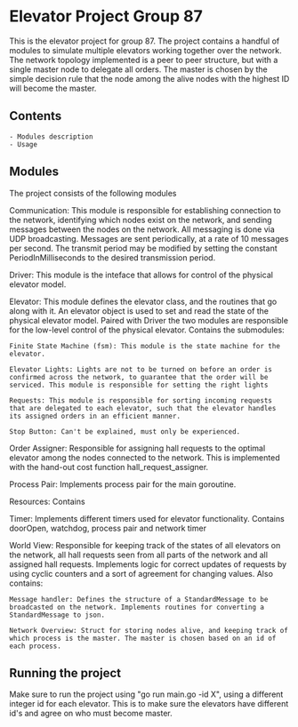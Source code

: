 Elevator Project Group 87
=========================

This is the elevator project for group 87. The project contains a handful of modules to simulate multiple elevators working together over the network. The network topology implemented is a peer to peer structure, but with a single master node to delegate all orders. The master is chosen by the simple decision rule that the node among the alive nodes with the highest ID will become the master. 

##  Contents

    - Modules description
    - Usage


##  Modules

The project consists of the following modules 

Communication: This module is responsible for establishing connection to the network, identifying which nodes exist on the network, and sending messages between the nodes on the network. All messaging is done via UDP broadcasting. Messages are sent periodically, at a rate of 10 messages per second. The transmit period may be modified by setting the constant PeriodInMilliseconds to the desired transmission period.

Driver: This module is the inteface that allows for control of the physical elevator model. 

Elevator: This module defines the elevator class, and the routines that go along with it. An elevator object is used to set and read the state of the physical elevator model. Paired with Driver the two modules are responsible for the low-level control of the physical elevator. Contains the submodules:

    Finite State Machine (fsm): This module is the state machine for the elevator. 

    Elevator Lights: Lights are not to be turned on before an order is confirmed across the network, to guarantee that the order will be serviced. This module is responsible for setting the right lights

    Requests: This module is responsible for sorting incoming requests that are delegated to each elevator, such that the elevator handles its assigned orders in an efficient manner.

    Stop Button: Can't be explained, must only be experienced.

Order Assigner: Responsible for assigning hall requests to the optimal elevator among the nodes connected to the network. This is implemented with the hand-out cost function hall_request_assigner. 

Process Pair: Implements process pair for the main goroutine. 

Resources: Contains 

Timer: Implements different timers used for elevator functionality. Contains doorOpen, watchdog, process pair and network timer

World View: Responsible for keeping track of the states of all elevators on the network, all hall requests seen from all parts of the network and all assigned hall requests. Implements logic for correct updates of requests by using cyclic counters and a sort of agreement for changing values. Also contains:

    Message handler: Defines the structure of a StandardMessage to be broadcasted on the network. Implements routines for converting a StandardMessage to json.

    Network Overview: Struct for storing nodes alive, and keeping track of which process is the master. The master is chosen based on an id of each process.


##  Running the project

Make sure to run the project using "go run main.go -id X", using a different integer id for each elevator. This is to make sure the elevators have different id's and agree on who must become master.  





     

